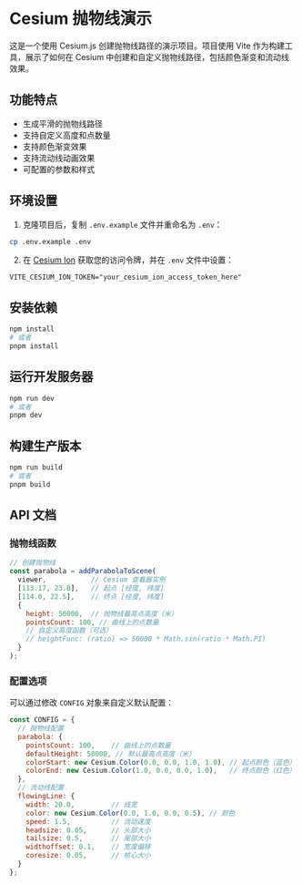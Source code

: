 # Cesium 抛物线演示

这是一个使用 Cesium.js 创建抛物线路径的演示项目。项目使用 Vite 作为构建工具，展示了如何在 Cesium 中创建和自定义抛物线路径，包括颜色渐变和流动线效果。

## 功能特点

- 生成平滑的抛物线路径
- 支持自定义高度和点数量
- 支持颜色渐变效果
- 支持流动线动画效果
- 可配置的参数和样式

## 环境设置

1. 克隆项目后，复制 `.env.example` 文件并重命名为 `.env`：

```bash
cp .env.example .env
```

2. 在 [Cesium Ion](https://ion.cesium.com/tokens) 获取您的访问令牌，并在 `.env` 文件中设置：

```
VITE_CESIUM_ION_TOKEN="your_cesium_ion_access_token_here"
```

## 安装依赖

```bash
npm install
# 或者
pnpm install
```

## 运行开发服务器

```bash
npm run dev
# 或者
pnpm dev
```

## 构建生产版本

```bash
npm run build
# 或者
pnpm build
```

## API 文档

### 抛物线函数

```javascript
// 创建抛物线
const parabola = addParabolaToScene(
  viewer,           // Cesium 查看器实例
  [113.17, 23.8],   // 起点 [经度, 纬度]
  [114.0, 22.5],    // 终点 [经度, 纬度]
  {
    height: 50000,  // 抛物线最高点高度（米）
    pointsCount: 100, // 曲线上的点数量
    // 自定义高度函数（可选）
    // heightFunc: (ratio) => 50000 * Math.sin(ratio * Math.PI)
  }
);
```

### 配置选项

可以通过修改 `CONFIG` 对象来自定义默认配置：

```javascript
const CONFIG = {
  // 抛物线配置
  parabola: {
    pointsCount: 100,    // 曲线上的点数量
    defaultHeight: 50000, // 默认最高点高度（米）
    colorStart: new Cesium.Color(0.0, 0.0, 1.0, 1.0), // 起点颜色（蓝色）
    colorEnd: new Cesium.Color(1.0, 0.0, 0.0, 1.0),   // 终点颜色（红色）
  },
  // 流动线配置
  flowingLine: {
    width: 20.0,         // 线宽
    color: new Cesium.Color(0.0, 1.0, 0.0, 0.5), // 颜色
    speed: 1.5,          // 流动速度
    headsize: 0.05,      // 头部大小
    tailsize: 0.5,       // 尾部大小
    widthoffset: 0.1,    // 宽度偏移
    coresize: 0.05,      // 核心大小
  }
};
```
